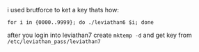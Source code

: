 i used brutforce to ket a key
thats how:
```
for i in {0000..9999}; do ./leviathan6 $i; done
```
after you login into leviathan7 create `mktemp -d` and get key from `/etc/leviathan_pass/leviathan7`
